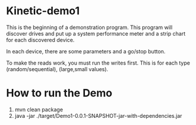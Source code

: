 Kinetic-demo1
=====


This is the beginning of a demonstration program. This program will discover drives and put up a system performance meter and a strip chart for each discovered device. 

In each device, there are some parameters and a go/stop button. 

To make the reads work, you must run the writes first. This is for each type (random/sequential), (large,small values).

How to run the Demo
=========
1. mvn clean package
2. java -jar ./target/Demo1-0.0.1-SNAPSHOT-jar-with-dependencies.jar
